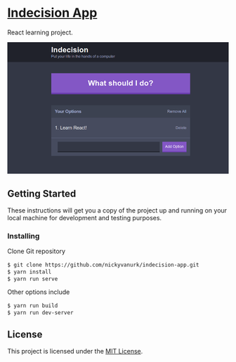 # [Indecision App](http://nickyvanurk.com/indecision-app/)
React learning project.

<img src="screenshot.png">

## Getting Started

These instructions will get you a copy of the project up and running on your local machine for development and testing purposes.

### Installing

Clone Git repository

```
$ git clone https://github.com/nickyvanurk/indecision-app.git
$ yarn install
$ yarn run serve
```

Other options include

```
$ yarn run build
$ yarn run dev-server
```

## License

This project is licensed under the [MIT License](./LICENSE).
